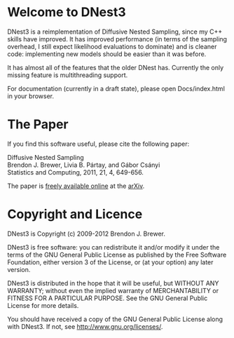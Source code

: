 Welcome to DNest3
=================

DNest3 is a reimplementation of Diffusive Nested Sampling, since my C++ skills
have improved. It has improved performance (in terms of the sampling overhead, 
I still expect likelihood evaluations to dominate) and is cleaner code:
implementing new models should be easier than it was before.

It has almost all of the features that the older DNest has. Currently the only
missing feature is multithreading support.

For documentation (currently in a draft state),
please open Docs/index.html in your browser.

The Paper
=========

If you find this software useful,
please cite the following paper:

Diffusive Nested Sampling  
Brendon J. Brewer, Livia B. Pártay, and Gábor Csányi  
Statistics and Computing, 2011, 21, 4, 649-656.  

The paper is [freely available online](http://arxiv.org/abs/0912.2380) at
the [arXiv](http://www.arxiv.org/).

Copyright and Licence
=====================

DNest3 is Copyright (c) 2009-2012 Brendon J. Brewer.

DNest3 is free software: you can redistribute it and/or modify
it under the terms of the GNU General Public License as published by
the Free Software Foundation, either version 3 of the License, or
(at your option) any later version.

DNest3 is distributed in the hope that it will be useful,
but WITHOUT ANY WARRANTY; without even the implied warranty of
MERCHANTABILITY or FITNESS FOR A PARTICULAR PURPOSE. See the
GNU General Public License for more details.

You should have received a copy of the GNU General Public License
along with DNest3. If not, see <http://www.gnu.org/licenses/>.
